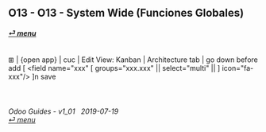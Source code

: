 ## O13 - O13 - System Wide (Funciones Globales)
#### [_&#x23CE; menu_](https://github.com/oldyguy/odoo-guides/blob/master/README.md)<br><br>

&#x229E; | {open app} | cuc | Edit View: Kanban | Architecture tab | go down before </kanban>
add <searchpanel>
		[ <field name="xxx" [ groups="xxx.xxx" || select="multi" || <nil> ] icon="fa-xxx"/> ]n
	</searchpanel>
save
	
###### <br><br>Odoo Guides - v1_01 &nbsp; 2019-07-19<br>[_&#x23CE; menu_](https://github.com/oldyguy/odoo-guides/blob/master/README.md)<br><br>
